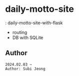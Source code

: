 # daily-motto-site
: daily-motto-site-with-flask
- routing
- DB with SQLite

## Author

```
2024.02.03 ~
Author: Subi Jeong
```
